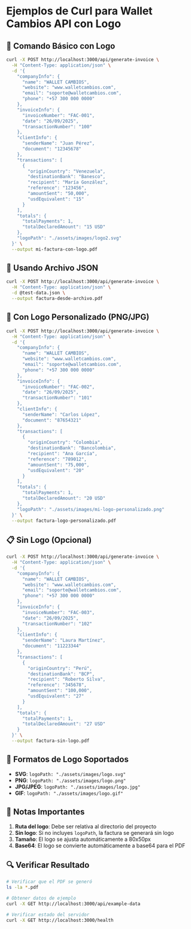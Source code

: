 # Ejemplos de Curl para Wallet Cambios API con Logo

## 🎯 Comando Básico con Logo

```bash
curl -X POST http://localhost:3000/api/generate-invoice \
  -H "Content-Type: application/json" \
  -d '{
    "companyInfo": {
      "name": "WALLET CAMBIOS",
      "website": "www.walletcambios.com",
      "email": "soporte@walletcambios.com",
      "phone": "+57 300 000 0000"
    },
    "invoiceInfo": {
      "invoiceNumber": "FAC-001",
      "date": "26/09/2025",
      "transactionNumber": "100"
    },
    "clientInfo": {
      "senderName": "Juan Pérez",
      "document": "12345678"
    },
    "transactions": [
      {
        "originCountry": "Venezuela",
        "destinationBank": "Banesco",
        "recipient": "María González",
        "reference": "123456",
        "amountSent": "50,000",
        "usdEquivalent": "15"
      }
    ],
    "totals": {
      "totalPayments": 1,
      "totalDeclaredAmount": "15 USD"
    },
    "logoPath": "./assets/images/logo2.svg"
  }' \
  --output mi-factura-con-logo.pdf
```

## 📁 Usando Archivo JSON

```bash
curl -X POST http://localhost:3000/api/generate-invoice \
  -H "Content-Type: application/json" \
  -d @test-data.json \
  --output factura-desde-archivo.pdf
```

## 🔧 Con Logo Personalizado (PNG/JPG)

```bash
curl -X POST http://localhost:3000/api/generate-invoice \
  -H "Content-Type: application/json" \
  -d '{
    "companyInfo": {
      "name": "WALLET CAMBIOS",
      "website": "www.walletcambios.com",
      "email": "soporte@walletcambios.com",
      "phone": "+57 300 000 0000"
    },
    "invoiceInfo": {
      "invoiceNumber": "FAC-002",
      "date": "26/09/2025",
      "transactionNumber": "101"
    },
    "clientInfo": {
      "senderName": "Carlos López",
      "document": "87654321"
    },
    "transactions": [
      {
        "originCountry": "Colombia",
        "destinationBank": "Bancolombia",
        "recipient": "Ana García",
        "reference": "789012",
        "amountSent": "75,000",
        "usdEquivalent": "20"
      }
    ],
    "totals": {
      "totalPayments": 1,
      "totalDeclaredAmount": "20 USD"
    },
    "logoPath": "./assets/images/mi-logo-personalizado.png"
  }' \
  --output factura-logo-personalizado.pdf
```

## 📋 Sin Logo (Opcional)

```bash
curl -X POST http://localhost:3000/api/generate-invoice \
  -H "Content-Type: application/json" \
  -d '{
    "companyInfo": {
      "name": "WALLET CAMBIOS",
      "website": "www.walletcambios.com",
      "email": "soporte@walletcambios.com",
      "phone": "+57 300 000 0000"
    },
    "invoiceInfo": {
      "invoiceNumber": "FAC-003",
      "date": "26/09/2025",
      "transactionNumber": "102"
    },
    "clientInfo": {
      "senderName": "Laura Martínez",
      "document": "11223344"
    },
    "transactions": [
      {
        "originCountry": "Perú",
        "destinationBank": "BCP",
        "recipient": "Roberto Silva",
        "reference": "345678",
        "amountSent": "100,000",
        "usdEquivalent": "27"
      }
    ],
    "totals": {
      "totalPayments": 1,
      "totalDeclaredAmount": "27 USD"
    }
  }' \
  --output factura-sin-logo.pdf
```

## 🎨 Formatos de Logo Soportados

- **SVG**: `logoPath: "./assets/images/logo.svg"`
- **PNG**: `logoPath: "./assets/images/logo.png"`
- **JPG/JPEG**: `logoPath: "./assets/images/logo.jpg"`
- **GIF**: `logoPath: "./assets/images/logo.gif"`

## 📝 Notas Importantes

1. **Ruta del logo**: Debe ser relativa al directorio del proyecto
2. **Sin logo**: Si no incluyes `logoPath`, la factura se generará sin logo
3. **Tamaño**: El logo se ajusta automáticamente a 80x50px
4. **Base64**: El logo se convierte automáticamente a base64 para el PDF

## 🔍 Verificar Resultado

```bash
# Verificar que el PDF se generó
ls -la *.pdf

# Obtener datos de ejemplo
curl -X GET http://localhost:3000/api/example-data

# Verificar estado del servidor
curl -X GET http://localhost:3000/health
```

